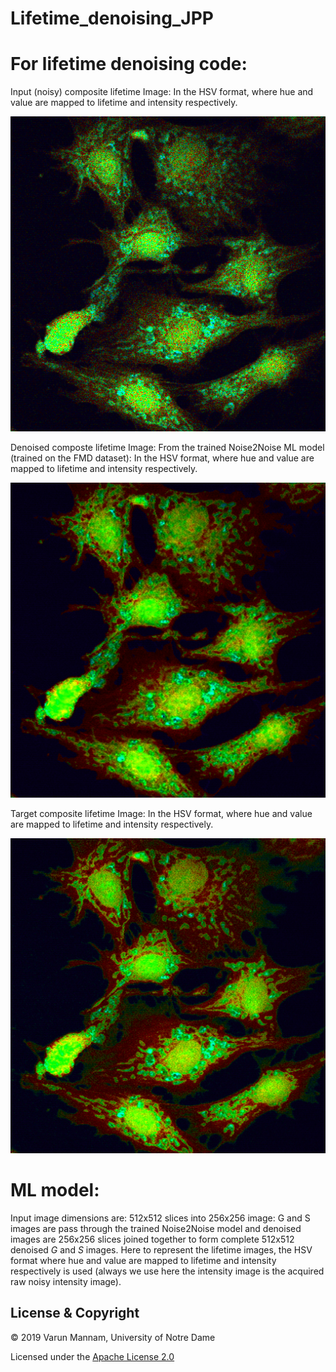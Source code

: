 # Lifetime_denoising_JPP


# For lifetime denoising code:

Input (noisy) composite lifetime Image: In the HSV format, where hue and value are mapped to lifetime and intensity respectively.

![](Final_images/noisy_lifetime_rgb_image_png1.png)

Denoised composte lifetime Image: From the trained Noise2Noise ML model (trained on the FMD dataset): In the HSV format, where hue and value are mapped to lifetime and intensity respectively.

![](Final_images/denoised_lifetime_rgb_image_png1.png)

Target composite lifetime Image: In the HSV format, where hue and value are mapped to lifetime and intensity respectively.

![](Final_images/target_lifetime_rgb_image_png1.png)


# ML model:

Input image dimensions are: 512x512 slices into 256x256 image:
G and S images are pass through the trained Noise2Noise model and denoised images are 256x256 slices joined together to form complete 512x512 denoised $G$ and $S$ images. Here to represent the lifetime images, the HSV format where hue and value are mapped to lifetime and intensity respectively is used (always we use here the intensity image is the acquired raw noisy intensity image). 



## License & Copyright
© 2019 Varun Mannam, University of Notre Dame

Licensed under the [Apache License 2.0](https://github.com/varunmannam/Lifetime_denoising_JPP/blob/master/LICENSE)
